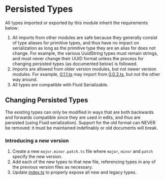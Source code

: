 # Persisted Types

All types imported or exported by this module inherit the requirements below:

1. All imports from other modules are safe because they generally consist of type aliases for primitive types,
   and thus have no impact on serialization as long as the primitive type they are an alias for does not change.
   For example, the various UuidString types must remain strings, and must never change their UUID format unless the process for changing
   persisted types (as documented below) is followed.
2. Imports are allowed from older version modules, but not newer version modules. For example, [0.1.1.ts](./0.1.1.ts) may import from [0.0.2.ts](./0.0.2.ts), but not the other way around.
3. All types are compatible with Fluid Serializable.

## Changing Persisted Types

The existing types can only be modified in ways that are both backwards and forwards compatible since they
are used in edits, and thus are persisted (using Fluid serialization).
Support for the old format can NEVER be removed: it must be maintained indefinably or old documents will break.

### Introducing a new version

1. Create a new `major.minor.patch.ts` file where `major`, `minor` and `patch` specify the new version.
2. Add each of the new types to that new file, referencing types in any of the previous version files as necessary.
3. Update [index.ts](./index.ts) to properly expose all new and legacy types.
